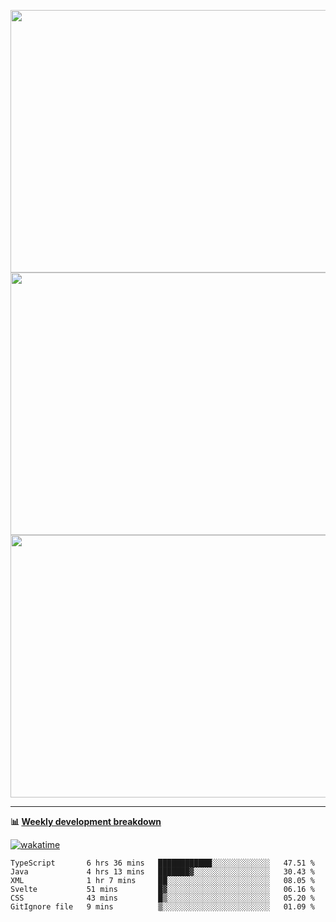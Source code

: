 <p float="left" align="middle"><img src="https://user-images.githubusercontent.com/56089155/195064669-12bd89bb-53c9-44b1-9fd8-993f93f585e1.png" width="600px" height="420px">
<img src="https://user-images.githubusercontent.com/56089155/195064706-c37aa3c8-f669-46c9-abba-1eadcbb910c5.png" width="600px" height="420px">
<img src="https://user-images.githubusercontent.com/56089155/195064753-0de674c7-4fc7-4831-a8a5-402e19cc77be.png" width="600px" height="420px"></p>

<hr />

**📊 [Weekly development breakdown](https://wakatime.com/@Ari24)**

[![wakatime](https://wakatime.com/badge/user/ca34c016-707f-4382-84cf-1823913a1423.svg)](https://wakatime.com/@ca34c016-707f-4382-84cf-1823913a1423)

<!--START_SECTION:waka-->

```text
TypeScript       6 hrs 36 mins   ████████████░░░░░░░░░░░░░   47.51 %
Java             4 hrs 13 mins   ███████▓░░░░░░░░░░░░░░░░░   30.43 %
XML              1 hr 7 mins     ██░░░░░░░░░░░░░░░░░░░░░░░   08.05 %
Svelte           51 mins         █▓░░░░░░░░░░░░░░░░░░░░░░░   06.16 %
CSS              43 mins         █▒░░░░░░░░░░░░░░░░░░░░░░░   05.20 %
GitIgnore file   9 mins          ▒░░░░░░░░░░░░░░░░░░░░░░░░   01.09 %
```

<!--END_SECTION:waka-->
